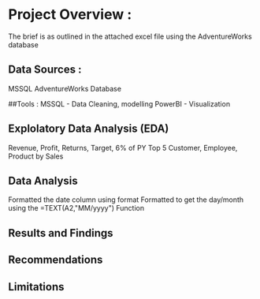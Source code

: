 # Project Overview :
The brief is as outlined in the attached excel file using the AdventureWorks database

## Data Sources :
MSSQL AdventureWorks Database

##Tools :
MSSQL - Data Cleaning, modelling
PowerBI - Visualization

## Explolatory Data Analysis (EDA)
Revenue, Profit, Returns, Target, 6% of PY
Top 5 Customer, Employee, Product by Sales

## Data Analysis
Formatted the date column using format
Formatted to get the day/month using the =TEXT(A2,"MM/yyyy") Function

## Results and Findings

## Recommendations

## Limitations

